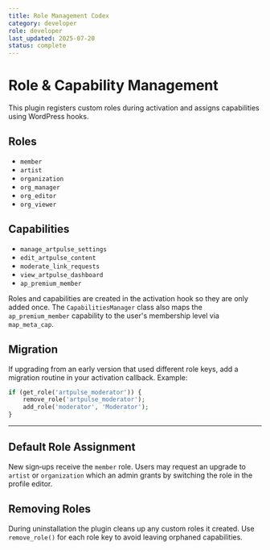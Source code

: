 ```yaml
---
title: Role Management Codex
category: developer
role: developer
last_updated: 2025-07-20
status: complete
---
```


# Role & Capability Management

This plugin registers custom roles during activation and assigns capabilities using WordPress hooks.

## Roles

- `member`
- `artist`
- `organization`
- `org_manager`
- `org_editor`
- `org_viewer`

## Capabilities

- `manage_artpulse_settings`
- `edit_artpulse_content`
- `moderate_link_requests`
- `view_artpulse_dashboard`
- `ap_premium_member`

Roles and capabilities are created in the activation hook so they are only added once. The `CapabilitiesManager` class also maps the `ap_premium_member` capability to the user's membership level via `map_meta_cap`.

## Migration

If upgrading from an early version that used different role keys, add a migration routine in your activation callback. Example:

```php
if (get_role('artpulse_moderator')) {
    remove_role('artpulse_moderator');
    add_role('moderator', 'Moderator');
}
```

***

## Default Role Assignment

New sign‑ups receive the `member` role. Users may request an upgrade to
`artist` or `organization` which an admin grants by switching the role in the
profile editor.

## Removing Roles

During uninstallation the plugin cleans up any custom roles it created. Use
`remove_role()` for each role key to avoid leaving orphaned capabilities.
